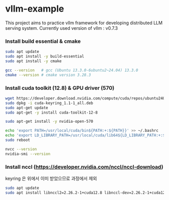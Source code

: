 # vllm-example
This project aims to practice vllm framework for developing distributed LLM serving system.
Currently used version of vllm : v0.7.3

### Install build essential & cmake
```bash
sudo apt update
sudo apt install -y build-essential
sudo apt install -y cmake
```
```bash
gcc --version   # gcc (Ubuntu 13.3.0-6ubuntu2~24.04) 13.3.0
cmake --version # cmake version 3.28.3
```

### Install cuda toolkit (12.8) & GPU driver (570)
```bash
wget https://developer.download.nvidia.com/compute/cuda/repos/ubuntu2404/x86_64/cuda-keyring_1.1-1_all.deb
sudo dpkg -i cuda-keyring_1.1-1_all.deb
sudo apt-get update
sudo apt-get -y install cuda-toolkit-12-8

sudo apt-get install -y nvidia-open-570

echo 'export PATH=/usr/local/cuda/bin${PATH:+:${PATH}}' >> ~/.bashrc
echo 'export LD_LIBRARY_PATH=/usr/local/cuda/lib64${LD_LIBRARY_PATH:+:${LD_LIBRARY_PATH}}' >> ~/.bashrc
sudo reboot
```
```bash
nvcc --version
nvidia-smi --version
```

### Install nccl (https://developer.nvidia.com/nccl/nccl-download)
keyring 은 위에서 이미 받았으므로 과정에서 제외
```bash
sudo apt update
sudo apt install libnccl2=2.26.2-1+cuda12.8 libnccl-dev=2.26.2-1+cuda12.8
```

